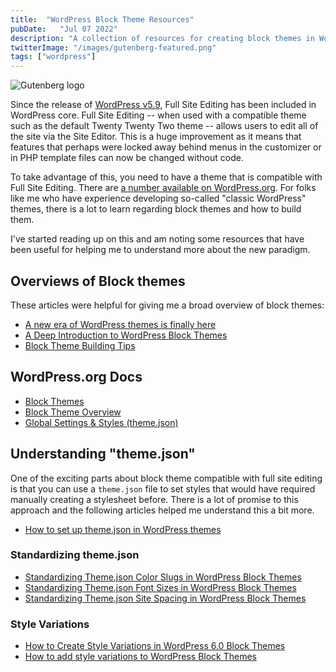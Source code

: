 ```yaml
---
title:  "WordPress Block Theme Resources"
pubDate:   "Jul 07 2022"
description: "A collection of resources for creating block themes in WordPress."
twitterImage: "/images/gutenberg-featured.png"
tags: ["wordpress"]
---
```


![Gutenberg logo](/images/gutenberg-featured.png)

Since the release of [WordPress v5.9](https://wordpress.org/news/2022/01/josephine/), Full Site Editing has been included in WordPress core. Full Site Editing -- when used with a compatible theme such as the default Twenty Twenty Two theme -- allows users to edit all of the site via the Site Editor. This is a huge improvement as it means that features that perhaps were locked away behind menus in the customizer or in PHP template files can now be changed without code.

To take advantage of this, you need to have a theme that is compatible with Full Site Editing. There are [a number available on WordPress.org](https://wordpress.org/themes/tags/full-site-editing/). For folks like me who have experience developing so-called "classic WordPress" themes, there is a lot to learn regarding block themes and how to build them. 

I've started reading up on this and am noting some resources that have been useful for helping me to understand more about the new paradigm.

## Overviews of Block themes

These articles were helpful for giving me a broad overview of block themes:

- [A new era of WordPress themes is finally here](https://richtabor.com/a-new-era/)
- [A Deep Introduction to WordPress Block Themes](https://css-tricks.com/a-deep-introduction-to-wordpress-block-themes/)
- [Block Theme Building Tips](https://themeshaper.com/2022/02/28/block-theme-building-tips/)

## WordPress.org Docs

- [Block Themes](https://developer.wordpress.org/themes/block-themes/)
- [Block Theme Overview](https://developer.wordpress.org/block-editor/how-to-guides/themes/block-theme-overview/)
- [Global Settings & Styles (theme.json)](https://developer.wordpress.org/block-editor/how-to-guides/themes/theme-json/)

## Understanding "theme.json"

One of the exciting parts about block theme compatible with full site editing is that you can use a `theme.json` file to set styles that would have required manually creating a stylesheet before. There is a lot of promise to this approach and the following articles helped me understand this a bit more.

- [How to set up theme.json in WordPress themes](https://aurooba.com/set-up-theme-json-wordpress-themes/)

### Standardizing theme.json

- [Standardizing Theme.json Color Slugs in WordPress Block Themes](https://richtabor.com/standardizing-theme-json-colors/)
- [Standardizing Theme.json Font Sizes in WordPress Block Themes](https://richtabor.com/standardizing-theme-json-font-sizes/)
- [Standardizing Theme.json Site Spacing in WordPress Block Themes](https://richtabor.com/standardizing-theme-json-spacing/)

### Style Variations 

- [How to Create Style Variations in WordPress 6.0 Block Themes ](https://css-tricks.com/creating-style-variations-in-wordpress-block-themes/)
- [How to add style variations to WordPress Block Themes](https://richtabor.com/wordpress-style-variations/)